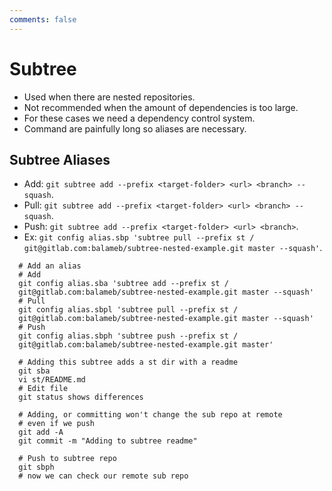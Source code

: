 ```yaml
---
comments: false
---
```


# Subtree

- Used when there are nested repositories.
- Not recommended when the amount of dependencies is too large.
- For these cases we need a dependency control system.
- Command are painfully long so aliases are necessary.

## Subtree Aliases

- Add: `git subtree add --prefix <target-folder> <url> <branch> --squash`.
- Pull: `git subtree add --prefix <target-folder> <url> <branch> --squash`.
- Push: `git subtree add --prefix <target-folder> <url> <branch>`.
- Ex: `git config alias.sbp 'subtree pull --prefix st /
  git@gitlab.com:balameb/subtree-nested-example.git master --squash'`.

```shell
  # Add an alias
  # Add
  git config alias.sba 'subtree add --prefix st /
  git@gitlab.com:balameb/subtree-nested-example.git master --squash'
  # Pull
  git config alias.sbpl 'subtree pull --prefix st /
  git@gitlab.com:balameb/subtree-nested-example.git master --squash'
  # Push
  git config alias.sbph 'subtree push --prefix st /
  git@gitlab.com:balameb/subtree-nested-example.git master'

  # Adding this subtree adds a st dir with a readme
  git sba
  vi st/README.md
  # Edit file
  git status shows differences

```

```shell
  # Adding, or committing won't change the sub repo at remote
  # even if we push
  git add -A
  git commit -m "Adding to subtree readme"

  # Push to subtree repo
  git sbph
  # now we can check our remote sub repo
```
